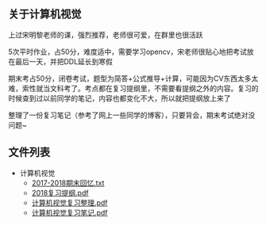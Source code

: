 ## 关于计算机视觉

上过宋明黎老师的课，强烈推荐，老师很可爱，在群里也很活跃

5次平时作业，占50分，难度适中，需要学习opencv，宋老师很贴心地把考试放在最后一天，并把DDL延长到寒假

期末考占50分，闭卷考试，题型为简答+公式推导+计算，可能因为CV东西太多太难，索性就当文科考了。考点都在复习提纲里，不需要看提纲之外的内容。复习的时候查到过以前同学的笔记，内容也都变化不大，所以就把提纲放上来了

整理了一份复习笔记（参考了网上一些同学的博客），只要背会，期末考试绝对没问题~

## 文件列表

- 计算机视觉
    - [2017-2018期末回忆.txt](https://github.com/QSCTech/zju-icicles/blob/master/计算机视觉/2017-2018期末回忆.txt)
    - [2018复习提纲.pdf](https://github.com/QSCTech/zju-icicles/raw/master/计算机视觉/2018复习提纲.pdf)
    - [计算机视觉复习整理.pdf](https://github.com/QSCTech/zju-icicles/raw/master/计算机视觉/计算机视觉复习整理.pdf)
    - [计算机视觉复习笔记.pdf](https://github.com/QSCTech/zju-icicles/raw/master/计算机视觉/计算机视觉复习笔记.pdf)
